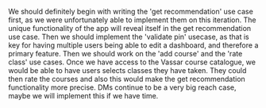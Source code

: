 We should definitely begin with writing the 'get recommendation' 
use case first, as we were unfortunately able to implement them on this iteration. 
The unique functionality of the app will reveal itself in the get recommendation use case.
Then we should implement the 'validate pin' usecase, as that is key for having multiple users being
able to edit a dashboard, and therefore a primary feature. Then we should work on the 'add course' 
and the 'rate class' use cases. Once we have access to the Vassar course catalogue, we would be able
to have users selects classes they have taken. They could then rate the courses and also this would 
make the get recommendation functionality more precise. DMs continue to be a very big reach case,
maybe we will implement this if we have time.